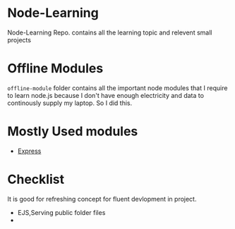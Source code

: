 # Node-Learning
Node-Learning Repo. contains all the learning topic and relevent small projects

# Offline Modules
`offline-module` folder contains all the important node modules that I require to learn node.js because I don't have enough electricity and data to continously supply my laptop. So I did this.

# Mostly Used modules
- [Express](https://github.com/Aakash-Tamboli/Node-Learning/tree/master/express-framework)

# Checklist 

It is good for refreshing concept for fluent devlopment in project.

- EJS,Serving public folder files
-
